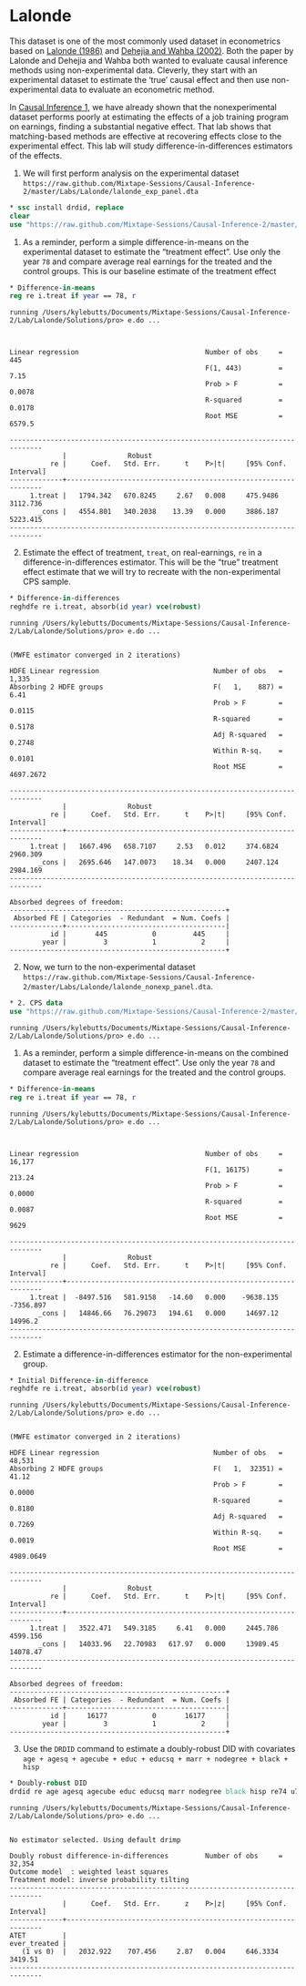 
# Lalonde

This dataset is one of the most commonly used dataset in econometrics
based on [Lalonde
(1986)](https://econpapers.repec.org/article/aeaaecrev/v_3a76_3ay_3a1986_3ai_3a4_3ap_3a604-20.htm)
and [Dehejia and Wahba
(2002)](https://www.uh.edu/~adkugler/Dehejia&Wahba.pdf). Both the paper
by Lalonde and Dehejia and Wahba both wanted to evaluate causal
inference methods using non-experimental data. Cleverly, they start with
an experimental dataset to estimate the ‘true’ causal effect and then
use non-experimental data to evaluate an econometric method.

In [Causal Inference 1](github.com/Mixtape-Sessions/Causal-Inference-1),
we have already shown that the nonexperimental dataset performs poorly
at estimating the effects of a job training program on earnings, finding
a substantial negative effect. That lab shows that matching-based
methods are effective at recovering effects close to the experimental
effect. This lab will study difference-in-differences estimators of the
effects.

1.  We will first perform analysis on the experimental dataset
    `https://raw.github.com/Mixtape-Sessions/Causal-Inference-2/master/Labs/Lalonde/lalonde_exp_panel.dta`

``` stata
* ssc install drdid, replace
clear
use "https://raw.github.com/Mixtape-Sessions/Causal-Inference-2/master/Lab/Lalonde/lalonde_exp_panel.dta", clear 
```

1.  As a reminder, perform a simple difference-in-means on the
    experimental dataset to estimate the “treatment effect”. Use only
    the year `78` and compare average real earnings for the treated and
    the control groups. This is our baseline estimate of the treatment
    effect

``` stata
* Difference-in-means
reg re i.treat if year == 78, r
```

    running /Users/kylebutts/Documents/Mixtape-Sessions/Causal-Inference-2/Lab/Lalonde/Solutions/pro> e.do ...



    Linear regression                               Number of obs     =        445
                                                    F(1, 443)         =       7.15
                                                    Prob > F          =     0.0078
                                                    R-squared         =     0.0178
                                                    Root MSE          =     6579.5

    ------------------------------------------------------------------------------
                 |               Robust
              re |      Coef.   Std. Err.      t    P>|t|     [95% Conf. Interval]
    -------------+----------------------------------------------------------------
         1.treat |   1794.342   670.8245     2.67   0.008     475.9486    3112.736
           _cons |   4554.801   340.2038    13.39   0.000     3886.187    5223.415
    ------------------------------------------------------------------------------

2.  Estimate the effect of treatment, `treat`, on real-earnings, `re` in
    a difference-in-differences estimator. This will be the “true”
    treatment effect estimate that we will try to recreate with the
    non-experimental CPS sample.

``` stata
* Difference-in-differences
reghdfe re i.treat, absorb(id year) vce(robust)
```

    running /Users/kylebutts/Documents/Mixtape-Sessions/Causal-Inference-2/Lab/Lalonde/Solutions/pro> e.do ...


    (MWFE estimator converged in 2 iterations)

    HDFE Linear regression                            Number of obs   =      1,335
    Absorbing 2 HDFE groups                           F(   1,    887) =       6.41
                                                      Prob > F        =     0.0115
                                                      R-squared       =     0.5178
                                                      Adj R-squared   =     0.2748
                                                      Within R-sq.    =     0.0101
                                                      Root MSE        =  4697.2672

    ------------------------------------------------------------------------------
                 |               Robust
              re |      Coef.   Std. Err.      t    P>|t|     [95% Conf. Interval]
    -------------+----------------------------------------------------------------
         1.treat |   1667.496   658.7107     2.53   0.012     374.6824    2960.309
           _cons |   2695.646   147.0073    18.34   0.000     2407.124    2984.169
    ------------------------------------------------------------------------------

    Absorbed degrees of freedom:
    -----------------------------------------------------+
     Absorbed FE | Categories  - Redundant  = Num. Coefs |
    -------------+---------------------------------------|
              id |       445           0         445     |
            year |         3           1           2     |
    -----------------------------------------------------+

2.  Now, we turn to the non-experimental dataset
    `https://raw.github.com/Mixtape-Sessions/Causal-Inference-2/master/Labs/Lalonde/lalonde_nonexp_panel.dta`.

``` stata
* 2. CPS data
use "https://raw.github.com/Mixtape-Sessions/Causal-Inference-2/master/Lab/Lalonde/lalonde_nonexp_panel.dta", clear 
```

    running /Users/kylebutts/Documents/Mixtape-Sessions/Causal-Inference-2/Lab/Lalonde/Solutions/pro> e.do ...

1.  As a reminder, perform a simple difference-in-means on the combined
    dataset to estimate the “treatment effect”. Use only the year `78`
    and compare average real earnings for the treated and the control
    groups.

``` stata
* Difference-in-means
reg re i.treat if year == 78, r
```

    running /Users/kylebutts/Documents/Mixtape-Sessions/Causal-Inference-2/Lab/Lalonde/Solutions/pro> e.do ...



    Linear regression                               Number of obs     =     16,177
                                                    F(1, 16175)       =     213.24
                                                    Prob > F          =     0.0000
                                                    R-squared         =     0.0087
                                                    Root MSE          =       9629

    ------------------------------------------------------------------------------
                 |               Robust
              re |      Coef.   Std. Err.      t    P>|t|     [95% Conf. Interval]
    -------------+----------------------------------------------------------------
         1.treat |  -8497.516   581.9158   -14.60   0.000    -9638.135   -7356.897
           _cons |   14846.66   76.29073   194.61   0.000     14697.12     14996.2
    ------------------------------------------------------------------------------

2.  Estimate a difference-in-differences estimator for the
    non-experimental group.

``` stata
* Initial Difference-in-difference
reghdfe re i.treat, absorb(id year) vce(robust)
```

    running /Users/kylebutts/Documents/Mixtape-Sessions/Causal-Inference-2/Lab/Lalonde/Solutions/pro> e.do ...


    (MWFE estimator converged in 2 iterations)

    HDFE Linear regression                            Number of obs   =     48,531
    Absorbing 2 HDFE groups                           F(   1,  32351) =      41.12
                                                      Prob > F        =     0.0000
                                                      R-squared       =     0.8180
                                                      Adj R-squared   =     0.7269
                                                      Within R-sq.    =     0.0019
                                                      Root MSE        =  4989.0649

    ------------------------------------------------------------------------------
                 |               Robust
              re |      Coef.   Std. Err.      t    P>|t|     [95% Conf. Interval]
    -------------+----------------------------------------------------------------
         1.treat |   3522.471   549.3185     6.41   0.000     2445.786    4599.156
           _cons |   14033.96   22.70983   617.97   0.000     13989.45    14078.47
    ------------------------------------------------------------------------------

    Absorbed degrees of freedom:
    -----------------------------------------------------+
     Absorbed FE | Categories  - Redundant  = Num. Coefs |
    -------------+---------------------------------------|
              id |     16177           0       16177     |
            year |         3           1           2     |
    -----------------------------------------------------+

3.  Use the `DRDID` command to estimate a doubly-robust DID with
    covariates
    `age + agesq + agecube + educ + educsq + marr + nodegree + black + hisp`

``` stata
* Doubly-robust DID
drdid re age agesq agecube educ educsq marr nodegree black hisp re74 u74 if year == 75 | year == 78, time(year) ivar(id) tr(ever_treated)
```

    running /Users/kylebutts/Documents/Mixtape-Sessions/Causal-Inference-2/Lab/Lalonde/Solutions/pro> e.do ...


    No estimator selected. Using default drimp

    Doubly robust difference-in-differences         Number of obs     =     32,354
    Outcome model  : weighted least squares
    Treatment model: inverse probability tilting
    ------------------------------------------------------------------------------
                 |      Coef.   Std. Err.      z    P>|z|     [95% Conf. Interval]
    -------------+----------------------------------------------------------------
    ATET         |
    ever_treated |
       (1 vs 0)  |   2032.922    707.456     2.87   0.004     646.3334     3419.51
    ------------------------------------------------------------------------------
